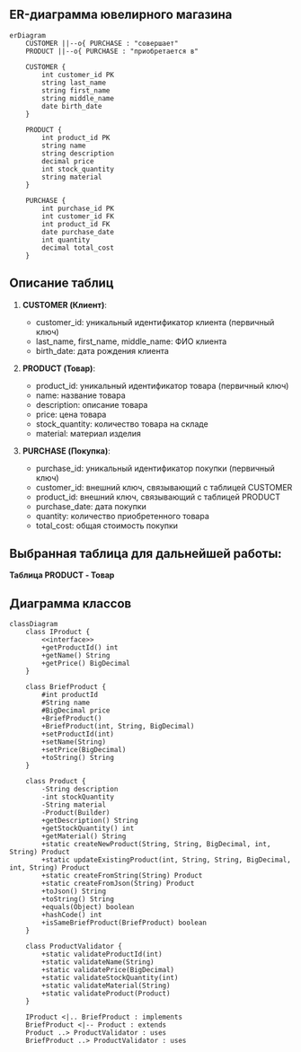 ## ER-диаграмма ювелирного магазина

```mermaid
erDiagram
    CUSTOMER ||--o{ PURCHASE : "совершает"
    PRODUCT ||--o{ PURCHASE : "приобретается в"

    CUSTOMER {
        int customer_id PK
        string last_name
        string first_name
        string middle_name
        date birth_date
    }

    PRODUCT {
        int product_id PK
        string name
        string description
        decimal price
        int stock_quantity
        string material
    }

    PURCHASE {
        int purchase_id PK
        int customer_id FK
        int product_id FK
        date purchase_date
        int quantity
        decimal total_cost
    }
```

## Описание таблиц

1. **CUSTOMER (Клиент)**:
   - customer_id: уникальный идентификатор клиента (первичный ключ)
   - last_name, first_name, middle_name: ФИО клиента
   - birth_date: дата рождения клиента

2. **PRODUCT (Товар)**:
   - product_id: уникальный идентификатор товара (первичный ключ)
   - name: название товара
   - description: описание товара
   - price: цена товара
   - stock_quantity: количество товара на складе
   - material: материал изделия

3. **PURCHASE (Покупка)**:
   - purchase_id: уникальный идентификатор покупки (первичный ключ)
   - customer_id: внешний ключ, связывающий с таблицей CUSTOMER
   - product_id: внешний ключ, связывающий с таблицей PRODUCT
   - purchase_date: дата покупки
   - quantity: количество приобретенного товара
   - total_cost: общая стоимость покупки

## Выбранная таблица для дальнейшей работы:
**Таблица PRODUCT - Товар**

## Диаграмма классов
```mermaid
classDiagram
    class IProduct {
        <<interface>>
        +getProductId() int
        +getName() String
        +getPrice() BigDecimal
    }

    class BriefProduct {
        #int productId
        #String name
        #BigDecimal price
        +BriefProduct()
        +BriefProduct(int, String, BigDecimal)
        +setProductId(int)
        +setName(String)
        +setPrice(BigDecimal)
        +toString() String
    }

    class Product {
        -String description
        -int stockQuantity
        -String material
        -Product(Builder)
        +getDescription() String
        +getStockQuantity() int
        +getMaterial() String
        +static createNewProduct(String, String, BigDecimal, int, String) Product
        +static updateExistingProduct(int, String, String, BigDecimal, int, String) Product
        +static createFromString(String) Product
        +static createFromJson(String) Product
        +toJson() String
        +toString() String
        +equals(Object) boolean
        +hashCode() int
        +isSameBriefProduct(BriefProduct) boolean
    }

    class ProductValidator {
        +static validateProductId(int)
        +static validateName(String)
        +static validatePrice(BigDecimal)
        +static validateStockQuantity(int)
        +static validateMaterial(String)
        +static validateProduct(Product)
    }

    IProduct <|.. BriefProduct : implements
    BriefProduct <|-- Product : extends
    Product ..> ProductValidator : uses
    BriefProduct ..> ProductValidator : uses
```

